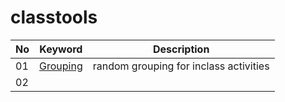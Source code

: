 # classtools

|No|Keyword|Description|
|--|--|--|
|01|[Grouping](https://github.com/MK316/classtools/blob/main/grouping.ipynb)|random grouping for inclass activities|
|02|||
